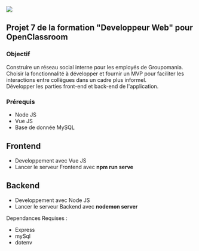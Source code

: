 <img src="frontend/src/assets/icon-left.png">
<h2>Projet 7 de la formation "Developpeur Web" pour OpenClassroom</h2>
<h3>Objectif</h3>
Construire un réseau social interne pour les employés de Groupomania.<br>
Choisir la fonctionnalité à développer et fournir un MVP pour faciliter les interactions entre collègues dans un cadre plus informel.<br>
Développer les parties front-end et back-end de l'application.
<h3>Prérequis</h3>
<ul>
<li>Node JS</li>
<li>Vue JS</li>
<li>Base de donnée MySQL</li>
</ul>
<h2>Frontend</h2>
<ul>
<li>Developpement avec Vue JS</li>
<li>Lancer le serveur Frontend avec <strong>npm run serve</strong></li>
</ul>
<h2>Backend</h2>
<ul>
<li>Developpement avec Node JS</li>
<li>Lancer le serveur Backend avec <strong>nodemon server</strong></li>
</ul>
Dependances Requises :
<ul>
<li>Express</li>
<li>mySql</li>
<li>dotenv</li>
</ul>